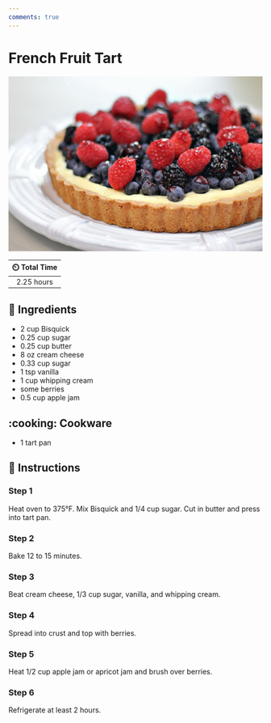 ```yaml
---
comments: true
---
```

# French Fruit Tart

![French Fruit Tart](../assets/images/french-fruit-tart.jpg)

| :timer_clock: Total Time |
|:-----------------------: |
| 2.25 hours |

## :salt: Ingredients

- 2 cup Bisquick
- 0.25 cup sugar
- 0.25 cup butter
- 8 oz cream cheese
- 0.33 cup sugar
- 1 tsp vanilla
- 1 cup whipping cream
- some berries
- 0.5 cup apple jam

## :cooking: Cookware

- 1 tart pan

## :pencil: Instructions

### Step 1

Heat oven to 375°F. Mix Bisquick and 1/4 cup sugar. Cut in butter and press into tart pan.

### Step 2

Bake 12 to 15 minutes.

### Step 3

Beat cream cheese, 1/3 cup sugar, vanilla, and whipping cream.

### Step 4

Spread into crust and top with berries.

### Step 5

Heat 1/2 cup apple jam or apricot jam and brush over berries.

### Step 6

Refrigerate at least 2 hours.
